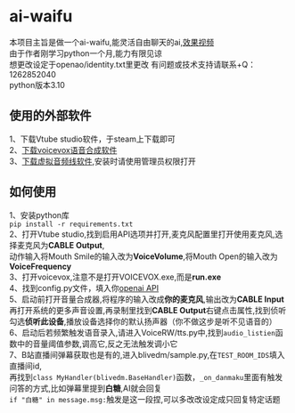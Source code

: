 # ai-waifu
本项目主旨是做一个ai-waifu,能灵活自由聊天的ai,[效果视频](https://www.bilibili.com/video/BV1Qa4y1F7qN/?share_source=copy_web&vd_source=be871ab215f9686e9cf85ae02546df3f)  
由于作者刚学习python一个月,能力有限见谅  
想更改设定于openao/identity.txt里更改
有问题或技术支持请联系+Q：1262852040  
python版本3.10  
## 使用的外部软件
1、下载Vtube studio软件，于steam上下载即可  
2、[下载voicevox语音合成软件](https://voicevox.hiroshiba.jp/)  
3、[下载虚拟音频线软件](https://vb-audio.com/Cable/index.htm),安装时请使用管理员权限打开  
## 如何使用
1、安装python库  
`pip install -r requirements.txt`  
2、打开Vtube studio,找到启用API选项并打开,麦克风配置里打开使用麦克风,选择麦克风为**CABLE Output**,  
   动作输入将Mouth Smile的输入改为**VoiceVolume**,将Mouth Open的输入改为**VoiceFrequency**  
3、打开voicevox,注意不是打开VOICEVOX.exe,而是**run.exe**  
4、找到config.py文件，填入你[openai API](https://platform.openai.com/account/api-keys)  
5、启动前打开音量合成器,将程序的输入改成**你的麦克风**,输出改为**CABLE Input**  
再打开系统的更多声音设置,再录制里找到**CABLE Output**右键点击属性,找到侦听勾选**侦听此设备**,播放设备选择你的默认扬声器（你不做这步是听不见语音的）  
6、启动后若频繁触发语音录入,请进入VoiceRW/tts.py中,找到`audio_listien`函数中的音量阈值参数,调高它,反之无法触发调小它  
7、B站直播间弹幕获取也是有的,进入blivedm/sample.py,在`TEST_ROOM_IDS`填入直播间id,  
再找到`class MyHandler(blivedm.BaseHandler)`函数，`_on_danmaku`里面有触发问答的方式,比如弹幕里提到**白糖**,AI就会回复  
`if "白糖" in message.msg:`触发是这一段捏,可以多改改设定成只回复特定话题  
